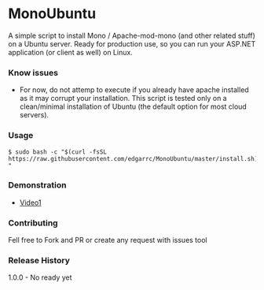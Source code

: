 MonoUbuntu
=========

A simple script to install Mono / Apache-mod-mono (and other related stuff) on a Ubuntu server. Ready for production use, so you can run your ASP.NET application (or client as well) on Linux.

### Know issues

- For now, do not attemp to execute if you already have apache installed as it may corrupt your installation. This script is tested only on a clean/minimal installation of Ubuntu (the default option for most cloud servers).

### Usage

```shell
$ sudo bash -c "$(curl -fsSL https://raw.githubusercontent.com/edgarrc/MonoUbuntu/master/install.sh)$ "
```

### Demonstration

- [Video1](https://youtu.be/BYcYkIySFUk)

### Contributing

Fell free to Fork and PR or create any request with issues tool

### Release History

1.0.0 - No ready yet

